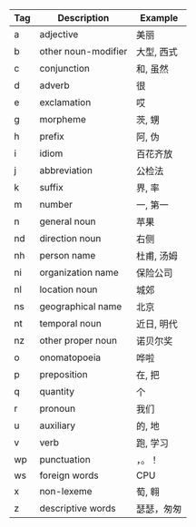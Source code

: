 Tag | Description | Example
--- | --- | ---
a | adjective | 美丽
b | other noun-modifier | 大型, 西式
c | conjunction | 和, 虽然
d | adverb | 很
e | exclamation | 哎
g | morpheme | 茨, 甥
h | prefix | 阿, 伪
i | idiom | 百花齐放
j | abbreviation | 公检法
k | suffix | 界, 率
m | number | 一, 第一
n | general noun | 苹果
nd | direction noun | 右侧
nh | person name | 杜甫, 汤姆
ni | organization name | 保险公司
nl | location noun | 城郊
ns | geographical name | 北京
nt | temporal noun | 近日, 明代
nz | other proper noun | 诺贝尔奖
o | onomatopoeia | 哗啦
p | preposition | 在, 把
q | quantity | 个
r | pronoun | 我们
u | auxiliary | 的, 地
v | verb | 跑, 学习
wp | punctuation | ，。！
ws | foreign words | CPU
x | non-lexeme | 萄, 翱
z | descriptive words | 瑟瑟，匆匆